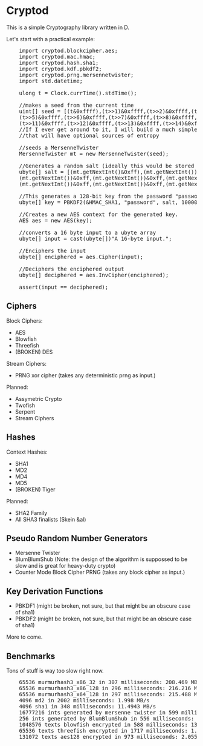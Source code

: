 Cryptod
=======

This is a simple Cryptography library written in D.

Let's start with a practical example:

<pre>
	import cryptod.blockcipher.aes;
	import cryptod.mac.hmac;
	import cryptod.hash.sha1;
	import cryptod.kdf.pbkdf2;
	import cryptod.prng.mersennetwister;
	import std.datetime;
	
	ulong t = Clock.currTime().stdTime();
	
	//makes a seed from the current time
	uint[] seed = [(t&0xffff),(t>>1)&0xffff,(t>>2)&0xffff,(t>>3)&0xffff,(t>>4)&0xffff,
	(t>>5)&0xffff,(t>>6)&0xffff,(t>>7)&0xffff,(t>>8)&0xffff,(t>>9)&0xffff,(t>>10)&0xffff,
	(t>>11)&0xffff,(t>>12)&0xffff,(t>>13)&0xffff,(t>>14)&0xffff,(t>>15)&0xffff];
	//If I ever get around to it, I will build a much simpler seeding interface 
	//that will have optional sources of entropy
	
	//seeds a MersenneTwister
	MersenneTwister mt = new MersenneTwister(seed);
	
	//Generates a random salt (ideally this would be stored in a database after generating.
	ubyte[] salt = [(mt.getNextInt()&0xff),(mt.getNextInt())&0xff,(mt.getNextInt())&0xff,
	(mt.getNextInt())&0xff,(mt.getNextInt())&0xff,(mt.getNextInt())&0xff,
	(mt.getNextInt())&0xff,(mt.getNextInt())&0xff,(mt.getNextInt())&0xff];
	
	//This generates a 128-bit key from the password "password" using a 10,000 iteration PBKDF2 function.
	ubyte[] key = PBKDF2(&HMAC_SHA1, "password", salt, 10000, 16); 
	
	//Creates a new AES context for the generated key.
	AES aes = new AES(key);
	
	//converts a 16 byte input to a ubyte array
	ubyte[] input = cast(ubyte[])"A 16-byte input.";
	
	//Enciphers the input
	ubyte[] enciphered = aes.Cipher(input);
	
	//Deciphers the enciphered output
	ubyte[] deciphered = aes.InvCipher(enciphered);
	
	assert(input == deciphered);
</pre>

Ciphers
-------

Block Ciphers:
 * AES
 * Blowfish
 * Threefish
 * (BROKEN) DES
 
Stream Ciphers:
 * PRNG xor cipher (takes any deterministic prng as input.)
 
Planned:
 * Assymetric Crypto
 * Twofish
 * Serpent
 * Stream Ciphers
 
Hashes
------

Context Hashes:
 * SHA1
 * MD2
 * MD4
 * MD5
 * (BROKEN) Tiger
 
 
Planned:
 * SHA2 Family
 * All SHA3 finalists (Skein &al)

Pseudo Random Number Generators
-------------------------------
 * Mersenne Twister
 * BlumBlumShub (Note: the design of the algorithm is suppossed to be slow and is great for heavy-duty crypto)
 * Counter Mode Block Cipher PRNG (takes any block cipher as input.)
 
Key Derivation Functions
------------------------
 * PBKDF1 (might be broken, not sure, but that might be an obscure case of sha1)
 * PBKDF2 (might be broken, not sure, but that might be an obscure case of sha1)
 
More to come.

Benchmarks
----------

Tons of stuff is way too slow right now.
<pre>
	65536 murmurhash3_x86_32 in 307 milliseconds: 208.469 MB/s
	65536 murmurhash3_x86_128 in 296 milliseconds: 216.216 MB/s
	65536 murmurhash3_x64_128 in 297 milliseconds: 215.488 MB/s
	4096 md2 in 2002 milliseconds: 1.998 MB/s
	4096 sha1 in 348 milliseconds: 11.4943 MB/s
	16777216 ints generated by mersenne twister in 599 milliseconds: 106.845 MB/s
	256 ints generated by BlumBlumShub in 556 milliseconds: 0.0017564 MB/s
	1048576 texts blowfish encrypted in 588 milliseconds: 13.6054 MB/s
	65536 texts threefish encrypted in 1717 milliseconds: 1.16482 MB/s
	131072 texts aes128 encrypted in 973 milliseconds: 2.0555 MB/s
</pre>